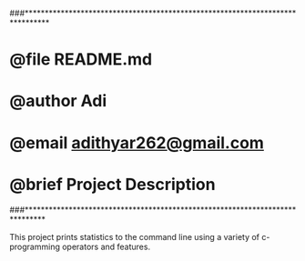 ###******************************************************************************
#  @file README.md
#  @author Adi
#  @email adithyar262@gmail.com
#  @brief Project Description
###*****************************************************************************

This project prints statistics to the command line using a variety of c-programming operators and features.